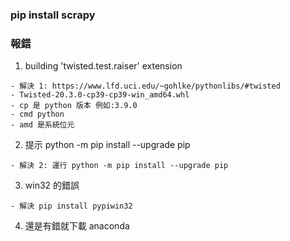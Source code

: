 ### pip install scrapy

### 報錯

1.  building 'twisted.test.raiser' extension

```
- 解決 1: https://www.lfd.uci.edu/~gohlke/pythonlibs/#twisted
- Twisted‑20.3.0‑cp39‑cp39‑win_amd64.whl
- cp 是 python 版本 例如:3.9.0
- cmd python
- amd 是系統位元
```

2. 提示 python -m pip install --upgrade pip

```
- 解決 2: 運行 python -m pip install --upgrade pip
```

3. win32 的錯誤

```
- 解決 pip install pypiwin32
```

4. 還是有錯就下載 anaconda
